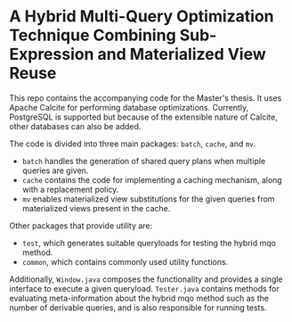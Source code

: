 # A Hybrid Multi-Query Optimization Technique Combining Sub-Expression and Materialized View Reuse

This repo contains the accompanying code for the Master's thesis. It uses Apache Calcite for performing database optimizations. Currently, PostgreSQL is supported but because of the extensible nature of Calcite, other databases can also be added.

The code is divided into three main packages: `batch`, `cache`, and `mv`.

- `batch` handles the generation of shared query plans when multiple queries are given.
- `cache` contains the code for implementing a caching mechanism, along with a replacement policy.
- `mv` enables materialized view substitutions for the given queries from materialized views present in the cache.

Other packages that provide utility are:

- `test`, which generates suitable queryloads for testing the hybrid mqo method.
- `common`, which contains commonly used utility functions.

Additionally, `Window.java` composes the functionality and provides a single interface to execute a given queryload. `Tester.java` contains methods for evaluating meta-information about the hybrid mqo method such as the number of derivable queries, and is also responsible for running tests.
